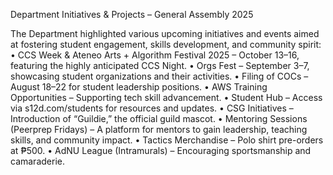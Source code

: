 Department Initiatives & Projects – General Assembly 2025

The Department highlighted various upcoming initiatives and events aimed at fostering student engagement, skills development, and community spirit:
	•	CCS Week & Ateneo Arts + Algorithm Festival 2025 – October 13–16, featuring the highly anticipated CCS Night.
	•	Orgs Fest – September 3–7, showcasing student organizations and their activities.
	•	Filing of COCs – August 18–22 for student leadership positions.
	•	AWS Training Opportunities – Supporting tech skill advancement.
	•	Student Hub – Access via s12d.com/students for resources and updates.
	•	CSG Initiatives – Introduction of “Guildie,” the official guild mascot.
	•	Mentoring Sessions (Peerprep Fridays) – A platform for mentors to gain leadership, teaching skills, and community impact.
	•	Tactics Merchandise – Polo shirt pre-orders at ₱500.
	•	AdNU League (Intramurals) – Encouraging sportsmanship and camaraderie.